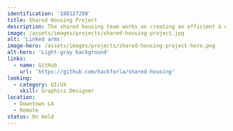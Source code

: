 ```yaml
---
identification: '188127288'
title: Shared Housing Project
description: The shared housing team works on creating an efficient & effective solution for matching multiple individuals who experience homelessness as potential co-tenants, and placing the matched individuals in suitable shared housing units.
image: /assets/images/projects/shared-housing-project.jpg
alt: 'Linked arms'
image-hero: /assets/images/projects/shared-housing-project-hero.png
alt-hero: 'Light-gray background'
links:
  - name: GitHub
    url: 'https://github.com/hackforla/shared-housing'
looking: 
  - category: UI/UX
    skill: Graphics Designer
location: 
  - Downtown LA
  - Remote
status: On Hold
---
```


